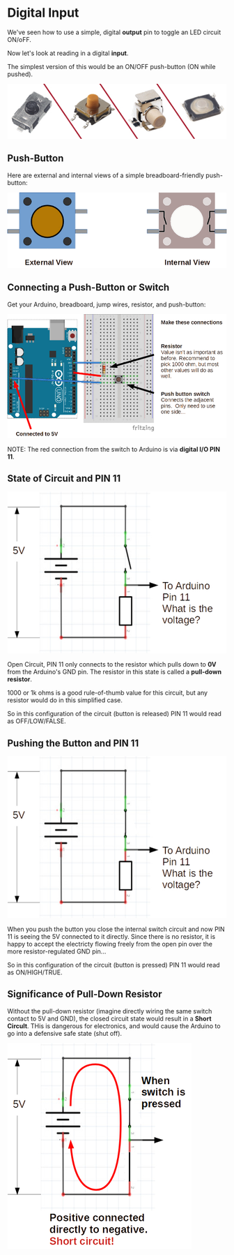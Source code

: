 Digital Input
===

We've seen how to use a simple, digital **output** pin to toggle an LED circuit ON/oFF.

Now let's look at reading in a digital **input**.

The simplest version of this would be an ON/OFF push-button (ON while pushed).

![](images/pushbuttons.jpg)

## Push-Button

Here are external and internal views of a simple breadboard-friendly push-button:

![](images/pushbuttonviews.jpg)

## Connecting a Push-Button or Switch

Get your Arduino, breadboard, jump wires, resistor, and push-button:

![](images/switchcircuit.jpg)

NOTE: The red connection from the switch to Arduino is via **digital I/O PIN 11**.  

## State of Circuit and PIN 11

![](images/openswitch.jpg)

Open Circuit, PIN 11 only connects to the resistor which pulls down to **0V** from the Arduino's GND pin.  The resistor in this state is called a **pull-down resistor**.

1000 or 1k ohms is a good rule-of-thumb value for this circuit, but any resistor would do in this simplified case.

So in this configuration of the circuit (button is released) PIN 11 would read as OFF/LOW/FALSE.

## Pushing the Button and PIN 11

![](images/closedswitch.jpg)

When you push the button you close the internal switch circuit and now PIN 11 is seeing the 5V connected to it directly.  Since there is no resistor, it is happy to accept the electricty flowing freely from the open pin over the more resistor-regulated GND pin...

So in this configuration of the circuit (button is pressed) PIN 11 would read as ON/HIGH/TRUE.

## Significance of Pull-Down Resistor

Without the pull-down resistor (imagine directly wiring the same switch contact to 5V and GND), the closed circuit state would result in a **Short Circult**.  THis is dangerous for electronics, and would cause the Arduino to go into a defensive safe state (shut off).

![](images/shortcircuit.jpg)
